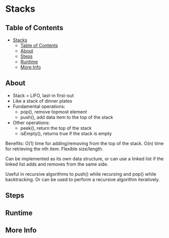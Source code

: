 # Stacks

## Table of Contents

- [Stacks](#stacks)
  - [Table of Contents](#table-of-contents)
  - [About](#about)
  - [Steps](#steps)
  - [Runtime](#runtime)
  - [More Info](#more-info)

## About

- Stack = LIFO, last-in first-out
- Like a stack of dinner plates
- Fundamental operations:
  - pop(), remove topmost element
  - push(), add data item to the top of the stack
- Other operations:
  - peek(), return the top of the stack
  - isEmpty(), returns true if the stack is empty

Benefits: O(1) time for adding/removing from the top of the stack. O(n) time for
retrieving the nth item. Flexible size/length.

Can be implemented as its own data structure, or can use a linked list if the
linked list adds and removes from the same side.

Useful in recursive algorithms to push() while recursing and pop() while
backtracking. Or can be used to perform a recursive algorithm iteratively.

## Steps

## Runtime

## More Info
